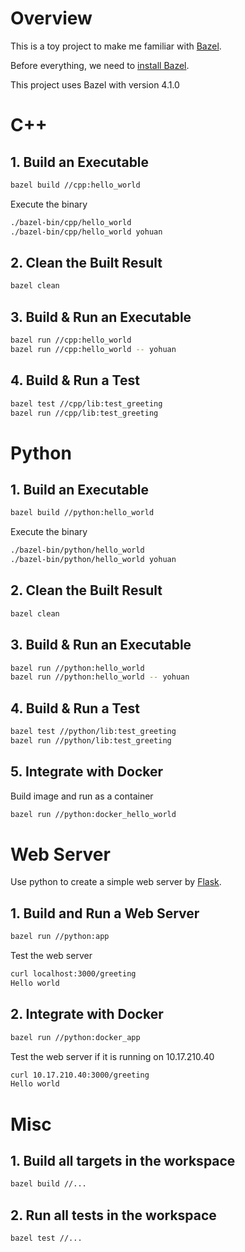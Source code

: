 # Overview

This is a toy project to make me familiar with [Bazel](https://bazel.build/).

Before everything, we need to [install Bazel](https://docs.bazel.build/versions/main/install.html).

This project uses Bazel with version 4.1.0

# C++

## 1. Build an Executable

```bash
bazel build //cpp:hello_world
```

Execute the binary

```bash
./bazel-bin/cpp/hello_world
./bazel-bin/cpp/hello_world yohuan
```

## 2. Clean the Built Result

```bash
bazel clean
```

## 3.  Build & Run an Executable

```bash
bazel run //cpp:hello_world
bazel run //cpp:hello_world -- yohuan
```

## 4. Build & Run a Test

```bash
bazel test //cpp/lib:test_greeting
bazel run //cpp/lib:test_greeting
```

# Python

## 1. Build an Executable

```bash
bazel build //python:hello_world
```

Execute the binary

```bash
./bazel-bin/python/hello_world
./bazel-bin/python/hello_world yohuan
```

## 2. Clean the Built Result

```bash
bazel clean
```

## 3.  Build & Run an Executable

```bash
bazel run //python:hello_world
bazel run //python:hello_world -- yohuan
```

## 4. Build & Run a Test

```bash
bazel test //python/lib:test_greeting
bazel run //python/lib:test_greeting
```

## 5. Integrate with Docker

Build image and run as a container

```bash
bazel run //python:docker_hello_world
```

# Web Server

Use python to create a simple web server by [Flask](https://flask.palletsprojects.com/en/2.0.x/).

## 1. Build and Run a Web Server

```bash
bazel run //python:app
```

Test the web server

```bash
curl localhost:3000/greeting
Hello world
```

## 2. Integrate with Docker

```bash
bazel run //python:docker_app
```

Test the web server if it is running on 10.17.210.40

```bash
curl 10.17.210.40:3000/greeting
Hello world
```
# Misc

## 1. Build all targets in the workspace

```bash
bazel build //...
```

## 2. Run all tests in the workspace

```bash
bazel test //...
```
